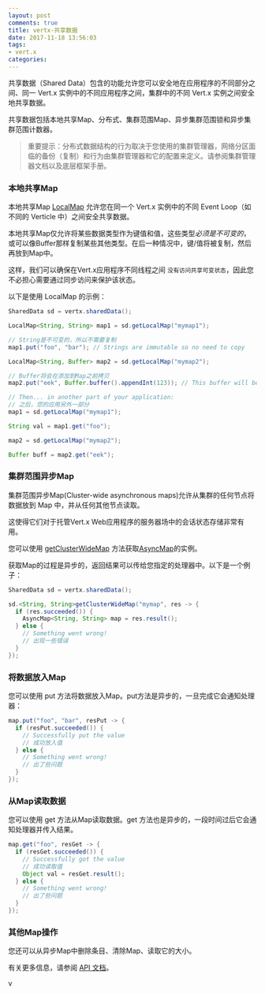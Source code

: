 ```yaml
---
layout: post
comments: true
title: vertx-共享数据
date: 2017-11-18 13:56:03
tags:
- vert.x
categories:
---
```


共享数据（Shared Data）包含的功能允许您可以安全地在应用程序的不同部分之间、同一 Vert.x 实例中的不同应用程序之间，集群中的不同 Vert.x 实例之间安全地共享数据。

共享数据包括本地共享Map、分布式、集群范围Map、异步集群范围锁和异步集群范围计数器。

> 重要提示：分布式数据结构的行为取决于您使用的集群管理器，网络分区面临的备份（复制）和行为由集群管理器和它的配置来定义。请参阅集群管理器文档以及底层框架手册。

<!-- more -->

### 本地共享Map

本地共享Map [LocalMap](http://vertx.io/docs/apidocs/io/vertx/core/shareddata/LocalMap.html) 允许您在同一个 Vert.x 实例中的不同 Event Loop（如不同的 Verticle 中）之间安全共享数据。

本地共享Map仅允许将某些数据类型作为键值和值，这些类型*必须是不可变的*，或可以像Buffer那样复制某些其他类型。在后一种情况中，键/值将被复制，然后再放到Map中。

这样，我们可以确保在Vert.x应用程序不同线程之间 `没有访问共享可变状态`，因此您不必担心需要通过同步访问来保护该状态。

以下是使用 LocalMap 的示例：

```java
SharedData sd = vertx.sharedData();

LocalMap<String, String> map1 = sd.getLocalMap("mymap1");

// String是不可变的，所以不需要复制
map1.put("foo", "bar"); // Strings are immutable so no need to copy

LocalMap<String, Buffer> map2 = sd.getLocalMap("mymap2");

// Buffer将会在添加到Map之前拷贝
map2.put("eek", Buffer.buffer().appendInt(123)); // This buffer will be copied before adding to map

// Then... in another part of your application:
// 之后，您的应用另外一部分
map1 = sd.getLocalMap("mymap1");

String val = map1.get("foo");

map2 = sd.getLocalMap("mymap2");

Buffer buff = map2.get("eek");
```

### 集群范围异步Map

集群范围异步Map(Cluster-wide asynchronous maps)允许从集群的任何节点将数据放到 Map 中，并从任何其他节点读取。

这使得它们对于托管Vert.x Web应用程序的服务器场中的会话状态存储非常有用。

您可以使用 [getClusterWideMap](http://vertx.io/docs/apidocs/io/vertx/core/shareddata/SharedData.html#getClusterWideMap-java.lang.String-io.vertx.core.Handler-) 方法获取[AsyncMap](http://vertx.io/docs/apidocs/io/vertx/core/shareddata/AsyncMap.html)的实例。

获取Map的过程是异步的，返回结果可以传给您指定的处理器中。以下是一个例子：

```java
SharedData sd = vertx.sharedData();

sd.<String, String>getClusterWideMap("mymap", res -> {
  if (res.succeeded()) {
    AsyncMap<String, String> map = res.result();
  } else {
    // Something went wrong!
    // 出现一些错误
  }
});
```

### 将数据放入Map

您可以使用 put 方法将数据放入Map。put方法是异步的，一旦完成它会通知处理器：

```java
map.put("foo", "bar", resPut -> {
  if (resPut.succeeded()) {
    // Successfully put the value
    // 成功放入值
  } else {
    // Something went wrong!
    // 出了些问题
  }
});
```

### 从Map读取数据

您可以使用 get 方法从Map读取数据。get 方法也是异步的，一段时间过后它会通知处理器并传入结果。

```java
map.get("foo", resGet -> {
  if (resGet.succeeded()) {
    // Successfully got the value
    // 成功读取值
    Object val = resGet.result();
  } else {
    // Something went wrong!
    // 出了些问题
  }
});
```

### 其他Map操作

您还可以从异步Map中删除条目、清除Map、读取它的大小。

有关更多信息，请参阅 [API 文档](http://vertx.io/docs/apidocs/io/vertx/core/shareddata/AsyncMap.html)。

v


